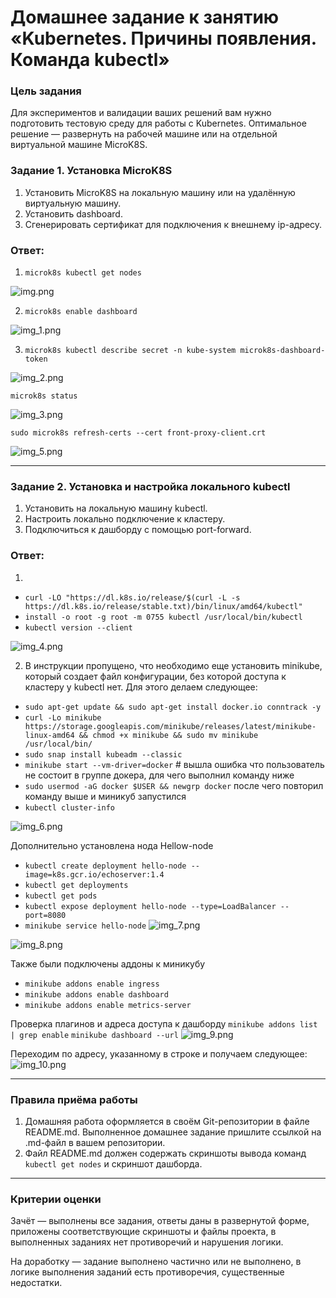 # Домашнее задание к занятию «Kubernetes. Причины появления. Команда kubectl»

### Цель задания

Для экспериментов и валидации ваших решений вам нужно подготовить тестовую среду для работы с Kubernetes. Оптимальное решение — развернуть на рабочей машине или на отдельной виртуальной машине MicroK8S.

### Задание 1. Установка MicroK8S

1. Установить MicroK8S на локальную машину или на удалённую виртуальную машину.
2. Установить dashboard.
3. Сгенерировать сертификат для подключения к внешнему ip-адресу.

### Ответ:
1) `microk8s kubectl get nodes`

![img.png](img.png)

2) `microk8s enable dashboard`

![img_1.png](img_1.png)

3) `microk8s kubectl describe secret -n kube-system microk8s-dashboard-token`

![img_2.png](img_2.png)

``microk8s status``

![img_3.png](img_3.png)

`sudo microk8s refresh-certs --cert front-proxy-client.crt`

![img_5.png](img_5.png)


------

### Задание 2. Установка и настройка локального kubectl
1. Установить на локальную машину kubectl.
2. Настроить локально подключение к кластеру.
3. Подключиться к дашборду с помощью port-forward.

### Ответ:
1) 
* `curl -LO "https://dl.k8s.io/release/$(curl -L -s https://dl.k8s.io/release/stable.txt)/bin/linux/amd64/kubectl"`
* `install -o root -g root -m 0755 kubectl /usr/local/bin/kubectl`
* `kubectl version --client`

![img_4.png](img_4.png)

2) В инструкции пропущено, что необходимо еще установить minikube, который создает файл конфигурации, без которой доступа к кластеру у kubectl нет. Для этого делаем следующее:
* `sudo apt-get update && sudo apt-get install docker.io conntrack -y`
* `curl -Lo minikube https://storage.googleapis.com/minikube/releases/latest/minikube-linux-amd64 && chmod +x minikube && sudo mv minikube /usr/local/bin/`
* `sudo snap install kubeadm --classic`
* `minikube start --vm-driver=docker` # вышла ошибка что пользователь не состоит в группе докера, для чего выполнил команду ниже
* `sudo usermod -aG docker $USER && newgrp docker` после чего повторил команду выше и миникуб запустился
* `kubectl cluster-info`

![img_6.png](img_6.png)

Дополнительно установлена нода Hellow-node
* `kubectl create deployment hello-node --image=k8s.gcr.io/echoserver:1.4`
* `kubectl get deployments`
* `kubectl get pods`
* `kubectl expose deployment hello-node --type=LoadBalancer --port=8080`
* `minikube service hello-node`
![img_7.png](img_7.png)

![img_8.png](img_8.png)

Также были подключены аддоны к миникубу
* `minikube addons enable ingress`
* `minikube addons enable dashboard`
* `minikube addons enable metrics-server`

Проверка плагинов и адреса доступа к дашборду
`minikube addons list | grep enable`
`minikube dashboard --url`
![img_9.png](img_9.png)

Переходим по адресу, указанному в строке и получаем следующее:
![img_10.png](img_10.png)


------

### Правила приёма работы

1. Домашняя работа оформляется в своём Git-репозитории в файле README.md. Выполненное домашнее задание пришлите ссылкой на .md-файл в вашем репозитории.
2. Файл README.md должен содержать скриншоты вывода команд `kubectl get nodes` и скриншот дашборда.

------

### Критерии оценки
Зачёт — выполнены все задания, ответы даны в развернутой форме, приложены соответствующие скриншоты и файлы проекта, в выполненных заданиях нет противоречий и нарушения логики.

На доработку — задание выполнено частично или не выполнено, в логике выполнения заданий есть противоречия, существенные недостатки.